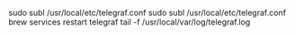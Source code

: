 sudo subl /usr/local/etc/telegraf.conf 
sudo subl /usr/local/etc/telegraf.conf 
brew services restart telegraf
tail -f /usr/local/var/log/telegraf.log